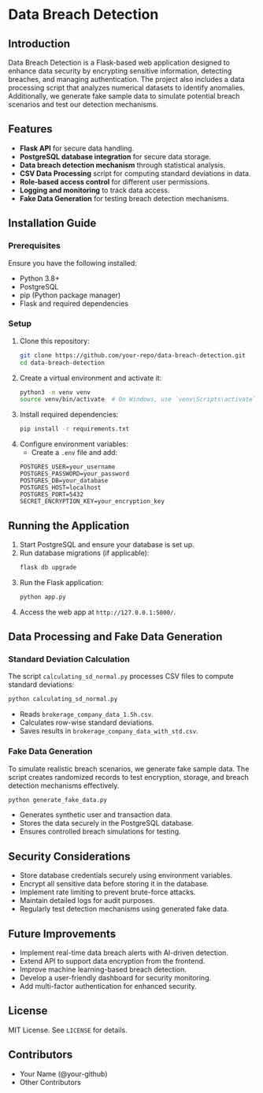 # Data Breach Detection

## Introduction

Data Breach Detection is a Flask-based web application designed to enhance data security by encrypting sensitive information, detecting breaches, and managing authentication. The project also includes a data processing script that analyzes numerical datasets to identify anomalies. Additionally, we generate fake sample data to simulate potential breach scenarios and test our detection mechanisms.

## Features

- **Flask API** for secure data handling.
- **PostgreSQL database integration** for secure data storage.
- **Data breach detection mechanism** through statistical analysis.
- **CSV Data Processing** script for computing standard deviations in data.
- **Role-based access control** for different user permissions.
- **Logging and monitoring** to track data access.
- **Fake Data Generation** for testing breach detection mechanisms.

## Installation Guide

### Prerequisites

Ensure you have the following installed:

- Python 3.8+
- PostgreSQL
- pip (Python package manager)
- Flask and required dependencies

### Setup

1. Clone this repository:
   ```sh
   git clone https://github.com/your-repo/data-breach-detection.git
   cd data-breach-detection
   ```
2. Create a virtual environment and activate it:
   ```sh
   python3 -m venv venv
   source venv/bin/activate  # On Windows, use `venv\Scripts\activate`
   ```
3. Install required dependencies:
   ```sh
   pip install -r requirements.txt
   ```
4. Configure environment variables:
   - Create a `.env` file and add:
   ```
   POSTGRES_USER=your_username
   POSTGRES_PASSWORD=your_password
   POSTGRES_DB=your_database
   POSTGRES_HOST=localhost
   POSTGRES_PORT=5432
   SECRET_ENCRYPTION_KEY=your_encryption_key
   ```

## Running the Application

1. Start PostgreSQL and ensure your database is set up.
2. Run database migrations (if applicable):
   ```sh
   flask db upgrade
   ```
3. Run the Flask application:
   ```sh
   python app.py
   ```
4. Access the web app at `http://127.0.0.1:5000/`.

## Data Processing and Fake Data Generation

### Standard Deviation Calculation

The script `calculating_sd_normal.py` processes CSV files to compute standard deviations:

```sh
python calculating_sd_normal.py
```

- Reads `brokerage_company_data_1.5h.csv`.
- Calculates row-wise standard deviations.
- Saves results in `brokerage_company_data_with_std.csv`.

### Fake Data Generation

To simulate realistic breach scenarios, we generate fake sample data. The script creates randomized records to test encryption, storage, and breach detection mechanisms effectively.

```sh
python generate_fake_data.py
```

- Generates synthetic user and transaction data.
- Stores the data securely in the PostgreSQL database.
- Ensures controlled breach simulations for testing.

## Security Considerations

- Store database credentials securely using environment variables.
- Encrypt all sensitive data before storing it in the database.
- Implement rate limiting to prevent brute-force attacks.
- Maintain detailed logs for audit purposes.
- Regularly test detection mechanisms using generated fake data.

## Future Improvements

- Implement real-time data breach alerts with AI-driven detection.
- Extend API to support data encryption from the frontend.
- Improve machine learning-based breach detection.
- Develop a user-friendly dashboard for security monitoring.
- Add multi-factor authentication for enhanced security.

## License

MIT License. See `LICENSE` for details.

## Contributors

- Your Name (@your-github)
- Other Contributors

